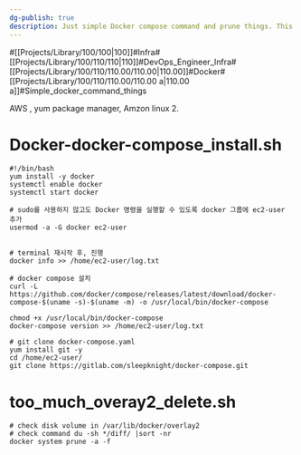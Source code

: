 ```yaml
---
dg-publish: true
description: Just simple Docker compose command and prune things. This article covers simple commands
---
```

#[[Projects/Library/100/100\|100]]#Infra#[[Projects/Library/100/110/110\|110]]#DevOps_Engineer_Infra#[[Projects/Library/100/110/110.00/110.00\|110.00]]#Docker#[[Projects/Library/100/110/110.00/110.00 a\|110.00 a]]#Simple_docker_command_things


AWS , yum package manager, Amzon linux 2. 
# Docker-docker-compose_install.sh

```
#!/bin/bash
yum install -y docker
systemctl enable docker
systemctl start docker

# sudo를 사용하지 않고도 Docker 명령을 실행할 수 있도록 docker 그룹에 ec2-user 추가
usermod -a -G docker ec2-user


# terminal 재시작 후, 진행
docker info >> /home/ec2-user/log.txt

# docker compose 설치
curl -L https://github.com/docker/compose/releases/latest/download/docker-compose-$(uname -s)-$(uname -m) -o /usr/local/bin/docker-compose

chmod +x /usr/local/bin/docker-compose
docker-compose version >> /home/ec2-user/log.txt

# git clone docker-compose.yaml
yum install git -y
cd /home/ec2-user/
git clone https://gitlab.com/sleepknight/docker-compose.git
```


# too_much_overay2_delete.sh
```
# check disk volume in /var/lib/docker/overlay2
# check command du -sh */diff/ |sort -nr
docker system prune -a -f
```